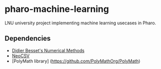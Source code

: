 # pharo-machine-learning

LNU university project implementing machine learning usecases in Pharo.

## Dependencies
* [Didier Besset's Numerical Methods](http://www.squeaksource.com/DHBNumerical/)
* [NeoCSV](http://mc.stfx.eu/Neo/)
* [PolyMath library] (https://github.com/PolyMathOrg/PolyMath)
